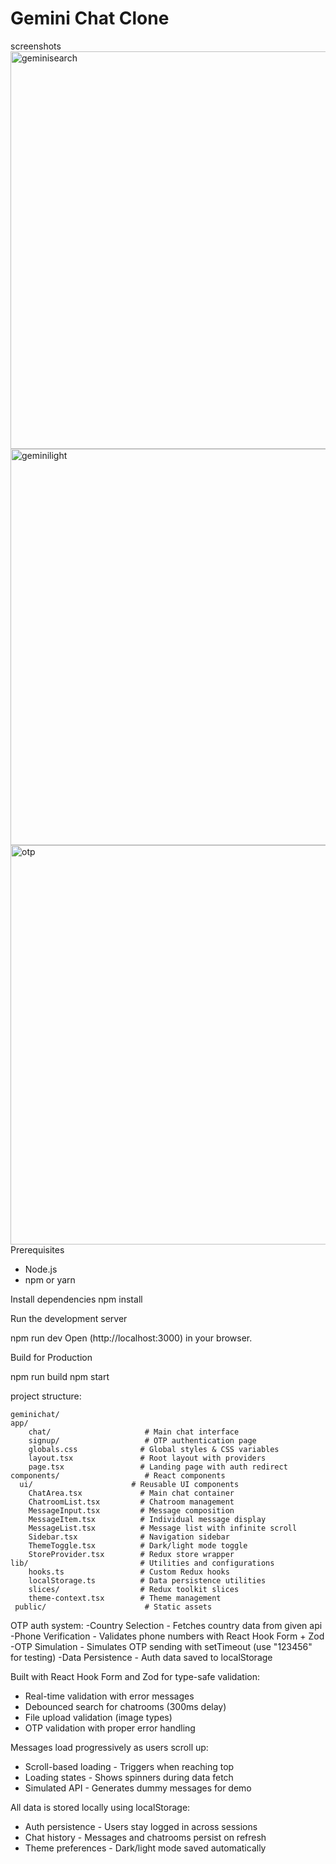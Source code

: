 # Gemini Chat Clone 
screenshots
<img width="1127" height="636" alt="geminisearch" src="https://github.com/user-attachments/assets/8e618301-c289-4cfb-85f3-0761d15c285d" />
<img width="1348" height="634" alt="geminilight" src="https://github.com/user-attachments/assets/c0cb0413-a95b-40a4-9b5a-7562ad11c180" />
<img width="1360" height="639" alt="otp" src="https://github.com/user-attachments/assets/a51a88a6-9f83-4f51-a3a1-6272d4552cee" />
 Prerequisites
- Node.js  
- npm or yarn


 Install dependencies
npm install

 Run the development server

npm run dev
Open (http://localhost:3000) in your browser.

 Build for Production

npm run build
npm start

project structure:
```
geminichat/
app/                         
    chat/                     # Main chat interface
    signup/                   # OTP authentication page
    globals.css              # Global styles & CSS variables
    layout.tsx               # Root layout with providers
    page.tsx                 # Landing page with auth redirect
components/                   # React components
  ui/                      # Reusable UI components
    ChatArea.tsx             # Main chat container
    ChatroomList.tsx         # Chatroom management
    MessageInput.tsx         # Message composition
    MessageItem.tsx          # Individual message display
    MessageList.tsx          # Message list with infinite scroll
    Sidebar.tsx              # Navigation sidebar
    ThemeToggle.tsx          # Dark/light mode toggle
    StoreProvider.tsx        # Redux store wrapper
lib/                         # Utilities and configurations
    hooks.ts                 # Custom Redux hooks
    localStorage.ts          # Data persistence utilities
    slices/                  # Redux toolkit slices
    theme-context.tsx        # Theme management
 public/                      # Static assets

```

 OTP auth system:
 -Country Selection - Fetches country data from given api
 -Phone Verification - Validates phone numbers with React Hook Form + Zod
 -OTP Simulation - Simulates OTP sending with setTimeout (use "123456" for testing)
 -Data Persistence - Auth data saved to localStorage




Built with React Hook Form and Zod for type-safe validation:
- Real-time validation with error messages
- Debounced search for chatrooms (300ms delay)
- File upload validation (image types)
- OTP validation with proper error handling


Messages load progressively as users scroll up:
- Scroll-based loading - Triggers when reaching top
- Loading states - Shows spinners during data fetch
- Simulated API - Generates dummy messages for demo

All data is stored locally using localStorage:

- Auth persistence - Users stay logged in across sessions
- Chat history - Messages and chatrooms persist on refresh
- Theme preferences - Dark/light mode saved automatically





